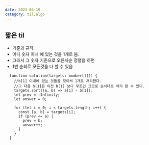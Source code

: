 ```yaml
---
date: 2023-06-19
category: til,algo
---
```


## 짧은 til

- 기준과 규칙.
- 어디 숫자 이내 에 있는 것을 1개로 봄.
- 그래서 그 숫자 기준으로 오른차순 정렬을 하면
- 1번 순회로 모든것을 다 할 수 있음

```
  function solution(targets: number[][]) {
    //b[1] 이내에 있는 것들을 모아서 1개로 처리한다.
    //그 다음 b[1]은 이전 b[1] 보다 무조건 크므로 순서대로 처리 할 수 있다.
    targets.sort((a, b) => a[1] - b[1]);
    let prev = -Infinity;
    let answer = 0;

    for (let i = 0; i < targets.length; i++) {
      const [a, b] = targets[i];
      if (prev <= a) {
        prev = b;
        answer++;
      }
    }
  }
```
